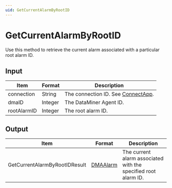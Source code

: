 ```yaml
---
uid: GetCurrentAlarmByRootID
---
```


# GetCurrentAlarmByRootID

Use this method to retrieve the current alarm associated with a particular root alarm ID.

## Input

| Item        | Format  | Description                                          |
|-------------|---------|------------------------------------------------------|
| connection  | String  | The connection ID. See [ConnectApp](xref:ConnectApp). |
| dmaID       | Integer | The DataMiner Agent ID.                              |
| rootAlarmID | Integer | The root alarm ID.                                   |

## Output

| Item | Format | Description |
|--|--|--|
| GetCurrentAlarmByRootIDResult | [DMAAlarm](xref:DMAAlarm) | The current alarm associated with the specified root alarm ID. |
